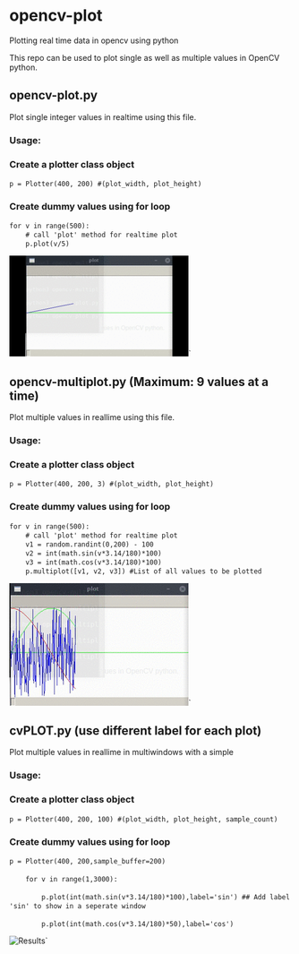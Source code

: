 # opencv-plot   
Plotting real time data in opencv using python   

This repo can be used to plot single as well as multiple values in OpenCV python.    
## opencv-plot.py   
Plot single integer values in realtime using this file.     

### Usage:        
### Create a plotter class object  
```
p = Plotter(400, 200) #(plot_width, plot_height)   
```   

### Create dummy values using for loop     
```
for v in range(500):    
	# call 'plot' method for realtime plot    
	p.plot(v/5)     
```     
![Results](https://github.com/2vin/opencv-plot/blob/master/opencv_plot.gif)`       
  
## opencv-multiplot.py  (Maximum: 9 values at a time)     
Plot multiple values in reallime  using this file.    

### Usage:    
### Create a plotter class object    
```
p = Plotter(400, 200, 3) #(plot_width, plot_height)    
```

### Create dummy values using for loop    
```
for v in range(500):    
	# call 'plot' method for realtime plot    
	v1 = random.randint(0,200) - 100       
	v2 = int(math.sin(v*3.14/180)*100)      
	v3 = int(math.cos(v*3.14/180)*100)        
	p.multiplot([v1, v2, v3]) #List of all values to be plotted        
```   
![Results](https://github.com/2vin/opencv-plot/blob/master/opencv_multiplot.gif)`       



## cvPLOT.py (use different label for each plot)   
Plot multiple values in reallime in multiwindows with a simple 

### Usage:    
### Create a plotter class object    
```
p = Plotter(400, 200, 100) #(plot_width, plot_height, sample_count)    
```

### Create dummy values using for loop    
```
p = Plotter(400, 200,sample_buffer=200)
    
    for v in range(1,3000):
        
        p.plot(int(math.sin(v*3.14/180)*100),label='sin') ## Add label 'sin' to show in a seperate window
        
        p.plot(int(math.cos(v*3.14/180)*50),label='cos')     
```   
![Results](https://github.com/Parrytoss/opencv-plot/blob/featurefull/cvPLOT_sin.gif)`       

